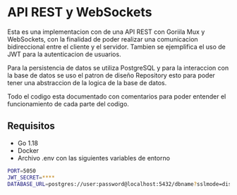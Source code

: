 # API REST y WebSockets

Esta es una implementacion con de una API REST con Goriila Mux y WebSockets, con la finalidad de poder realizar una comunicacion bidireccional entre el cliente y el servidor. Tambien se ejemplifica el uso de JWT para la autenticacion de usuarios.

Para la persistencia de datos se utiliza PostgreSQL y para la interaccion con la base de datos se uso el patron de diseño Repository esto para poder tener una abstraccion de la logica de la base de datos.

Todo el codigo esta documentado con comentarios para poder entender el funcionamiento de cada parte del codigo.

## Requisitos

- Go 1.18
- Docker
- Archivo .env con las siguientes variables de entorno

```bash
PORT=5050
JWT_SECRET=****
DATABASE_URL=postgres://user:password@localhost:5432/dbname?sslmode=disable
```

